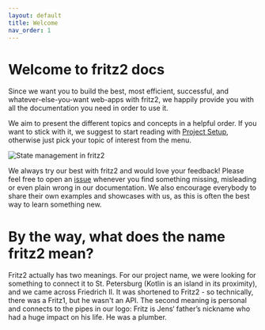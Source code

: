 ```yaml
---
layout: default
title: Welcome
nav_order: 1
---
```

# Welcome to fritz2 docs

Since we want you to build the best, most efficient, successful, and whatever-else-you-want web-apps with fritz2, 
we happily provide you with all the documentation you need in order to use it.

We aim to present the different topics and concepts in a helpful order. If you want to stick with it, 
we suggest to start reading with [Project Setup](ProjectSetup.html), otherwise just pick your topic of interest from the menu.

![State management in fritz2](https://www.fritz2.dev/static/fritz2_state.001.png)

We always try our best with fritz2 and would love your feedback! Please feel free to open an 
[issue](https://github.com/jwstegemann/fritz2/issues/new/choose) whenever 
you find something missing, misleading or even plain wrong in our documentation. We also encourage everybody to 
share their own examples and showcases with us, as this is often the best way to learn something new.

# By the way, what does the name fritz2 mean?
Fritz2 actually has two meanings. For our project name, we were looking for something to connect it to St. Petersburg
 (Kotlin is an island in its proximity), and we came across Friedrich II. It was shortened to Fritz2 - so technically, there was a Fritz1, but he wasn't an API.
The second meaning is personal and connects to the pipes in our logo: Fritz is Jens‘ father’s nickname who had a huge
 impact on his life. He was a plumber.
